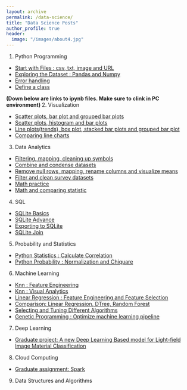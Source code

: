 ```yaml
---
layout: archive
permalink: /data-science/
title: "Data Science Posts"
author_profile: true
header:
  image: "/images/about4.jpg"
---
```

1. Python Programming
* [Start with Files : csv, txt, image and URL](/python01/)
* [Exploring the Dataset : Pandas and Numpy](/python02/)
* [Error handling](/python03/)
* [Define a class](/python04/)

**(Down below are links to ipynb files. Make sure to clink in PC environment)**
2. Visualization
* [Scatter plots, bar plot and grouped bar plots](https://github.com/tylercx62/methods/blob/master/PandaBarChart201.ipynb)
* [Scatter plots, histogram and bar plots](https://github.com/tylercx62/methods/blob/master/PandaVisualTwoFeatures203.ipynb)
* [Line plots(trends), box plot, stacked bar plots and grouped bar plot](https://github.com/tylercx62/methods/blob/master/PdCleanReindexVisual204.ipynb)
* [Comparing line charts](https://github.com/tylercx62/methods/blob/master/PandaVisualLineCompare202.ipynb)
3. Data Analytics
* [Filtering, mapping, cleaning up symbols](https://github.com/tylercx62/methods/blob/master/cleanExportToSqlite301.ipynb)
* [Combine and condense datasets](https://github.com/tylercx62/methods/blob/master/PandaCleanCombineVisual302.ipynb)
* [Remove null rows, mapping, rename columns and visualize means](https://github.com/tylercx62/methods/blob/master/PandaCleanMapRenameVisual303.ipynb)
* [Filter and clean survey datasets](https://github.com/tylercx62/methods/blob/master/PandaCountFilterClean304.ipynb)
* [Math practice](https://github.com/tylercx62/methods/blob/master/PdMath308.ipynb)
* [Math and comparing statistic](https://github.com/tylercx62/methods/blob/master/PdMathVisual309.ipynb)
4. SQL
* [SQLite Basics](https://github.com/tylercx62/methods/blob/master/SQLBasic401.ipynb)
* [SQLite Advance](https://github.com/tylercx62/methods/blob/master/SQLAdvance403.ipynb)
* [Exporting to SQLite](https://github.com/tylercx62/methods/blob/master/cleanExportToSqlite301.ipynb)
* [SQLite Join](https://github.com/tylercx62/methods/blob/master/SQLiteJoin404.ipynb)
5. Probability and Statistics
* [Python Statistics : Calculate Correlation](https://github.com/tylercx62/methods/blob/master/PdNpStatistic501.ipynb)
* [Python Probability : Normalization and Chiquare](https://github.com/tylercx62/methods/blob/master/PdNpProbability502.ipynb)
6. Machine Learning
* [Knn : Feature Engineering](https://github.com/tylercx62/methods/blob/master/KnnCleanNormFeaSelect602.ipynb)
* [Knn : Visual Analytics](https://github.com/tylercx62/methods/blob/master/KnnVisualAnalytics603.ipynb)
* [Linear Regression : Feature Engineering and Feature Selection](https://github.com/tylercx62/methods/blob/master/LinearFeaEngSelect604.ipynb)
* [Comparison:  Linear Regression, DTree, Random Forest](https://github.com/tylercx62/methods/blob/master/LinearTreeForest605.ipynb)
* [Selecting and Tuning Different Algorithms](https://github.com/tylercx62/methods/blob/master/DataScienceWorkflows601.ipynb)
* [Genetic Programming : Optimize machine learning pipeline](https://github.com/tylercx62/methods/blob/master/geneticProgramming606.ipynb)
7. Deep Learning
* [Graduate project: A new Deep Learning Based model for Light-field Image Material Classification](https://github.com/tylercx62/graduateProj)
8. Cloud Computing
* [Graduate assignment: Spark](https://github.com/tylercx62/sparkAssigment)
9. Data Structures and Algorithms
